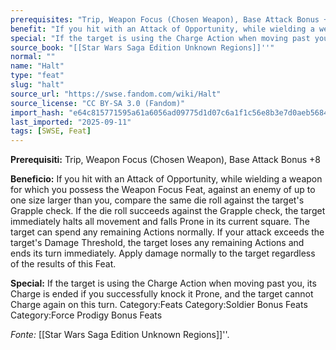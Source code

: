 ```yaml
---
prerequisites: "Trip, Weapon Focus (Chosen Weapon), Base Attack Bonus +8"
benefit: "If you hit with an Attack of Opportunity, while wielding a weapon for which you possess the Weapon Focus Feat, against an enemy of up to one size larger than you, compare the same die roll against the target's Grapple check. If the die roll succeeds against the Grapple check, the target immediately halts all movement and falls Prone in its current square. The target can spend any remaining Actions normally.  If your attack exceeds the target's Damage Threshold, the target loses any remaining Actions and ends its turn immediately. Apply damage normally to the target regardless of the results of this Feat."
special: "If the target is using the Charge Action when moving past you, its Charge is ended if you successfully knock it Prone, and the target cannot Charge again on this turn. Category:Feats Category:Soldier Bonus Feats Category:Force Prodigy Bonus Feats"
source_book: "[[Star Wars Saga Edition Unknown Regions]]''"
normal: ""
name: "Halt"
type: "feat"
slug: "halt"
source_url: "https://swse.fandom.com/wiki/Halt"
source_license: "CC BY-SA 3.0 (Fandom)"
import_hash: "e64c815771595a61a6056ad09775d1d07c6a1f1c56e8b3e7d0aeb5684b8acde5"
last_imported: "2025-09-11"
tags: [SWSE, Feat]
---
```

**Prerequisiti:** Trip, Weapon Focus (Chosen Weapon), Base Attack Bonus +8

**Beneficio:** If you hit with an Attack of Opportunity, while wielding a weapon for which you possess the Weapon Focus Feat, against an enemy of up to one size larger than you, compare the same die roll against the target's Grapple check. If the die roll succeeds against the Grapple check, the target immediately halts all movement and falls Prone in its current square. The target can spend any remaining Actions normally.  If your attack exceeds the target's Damage Threshold, the target loses any remaining Actions and ends its turn immediately. Apply damage normally to the target regardless of the results of this Feat.

**Special:** If the target is using the Charge Action when moving past you, its Charge is ended if you successfully knock it Prone, and the target cannot Charge again on this turn. Category:Feats Category:Soldier Bonus Feats Category:Force Prodigy Bonus Feats

*Fonte:* [[Star Wars Saga Edition Unknown Regions]]''.